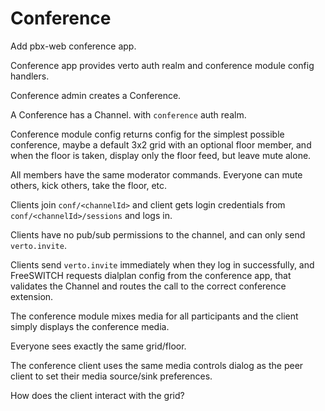 # Conference

Add pbx-web conference app.

Conference app
provides
verto auth realm
and conference module config
handlers.

Conference admin
creates a Conference.

A Conference has a Channel.
with `conference` auth realm.

Conference module config
returns config
for the simplest possible conference,
maybe a default 3x2 grid
with an optional floor member,
and when the floor is taken,
display only the floor feed,
but leave mute alone.

All members
have the same moderator commands.
Everyone can mute others,
kick others,
take the floor, etc.

Clients join `conf/<channelId>`
and client gets login credentials
from `conf/<channelId>/sessions`
and logs in.

Clients have no pub/sub permissions
to the channel,
and can only send `verto.invite`.

Clients send `verto.invite` immediately
when they log in successfully,
and FreeSWITCH requests
dialplan config from the conference app,
that validates the Channel
and routes the call
to the correct conference extension.

The conference module
mixes media
for all participants
and the client
simply displays the conference media.

Everyone sees exactly the same grid/floor.

The conference client
uses the same media controls dialog
as the peer client
to set their media source/sink
preferences.

How does the client
interact with the grid?
